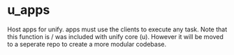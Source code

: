# u_apps
Host apps for unify. apps must use the clients to execute any task. Note that this function is / was included with unify core (u). However it will be moved to a seperate repo to create a more modular codebase.
